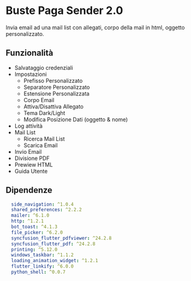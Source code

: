 # Buste Paga Sender 2.0

Invia email ad una mail list con allegati, corpo della mail in html, oggetto personalizzato. 

## Funzionalità
- Salvataggio credenziali
- Impostazioni
  - Prefisso Personalizzato
  - Separatore Personalizzato
  - Estensione Personalizzata
  - Corpo Email
  - Attiva/Disattiva Allegato
  - Tema Dark/Light
  - Modifica Posizione Dati (oggetto & nome)
- Log attività
- Mail List 
  - Ricerca Mail List
  - Scarica Email
- Invio Email
- Divisione PDF
- Prewiew HTML
- Guida Utente

## Dipendenze
```yaml  
  side_navigation: ^1.0.4
  shared_preferences: ^2.2.2
  mailer: ^6.1.0
  http: ^1.2.1
  bot_toast: ^4.1.3
  file_picker: ^6.2.0
  syncfusion_flutter_pdfviewer: ^24.2.8
  syncfusion_flutter_pdf: ^24.2.8
  printing: ^5.12.0
  windows_taskbar: ^1.1.2
  loading_animation_widget: ^1.2.1
  flutter_linkify: ^6.0.0
  python_shell: ^0.0.7
```
